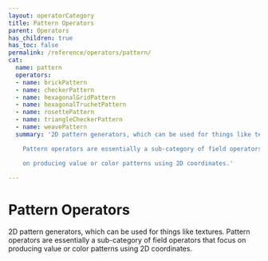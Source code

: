 ```yaml
---
layout: operatorCategory
title: Pattern Operators
parent: Operators
has_children: true
has_toc: false
permalink: /reference/operators/pattern/
cat:
  name: pattern
  operators:
  - name: brickPattern
  - name: checkerPattern
  - name: hexagonalGridPattern
  - name: hexagonalTruchetPattern
  - name: rosettePattern
  - name: triangleCheckerPattern
  - name: weavePattern
  summary: '2D pattern generators, which can be used for things like textures.

    Pattern operators are essentially a sub-category of field operators that focus

    on producing value or color patterns using 2D coordinates.'

---
```


# Pattern Operators

2D pattern generators, which can be used for things like textures.
Pattern operators are essentially a sub-category of field operators that focus
on producing value or color patterns using 2D coordinates.
